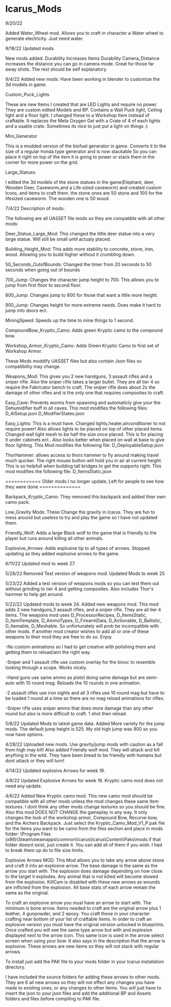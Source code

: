 # Icarus_Mods

9/20/22

Added Water_Wheel mod. Allows you to craft in character a Water wheel to generate electricity. Just need water.


9/18/22 Updated mods

New mods added.
Durability Increases Items Durability
Camera_Distance increases the distance you can go in camera mode. Great for those far away shots.
The rest should be self explanatory.

9/4/22 Added new mods:
Have been working in blender to customize the 3d models in game.

Custom_Puck_Lights

These are new Items I created that are LED Lights and require no power. They are custom edited Models and BP. Contains a Wall Puck light, Ceiling light and a floor light. I changed these to a Workshop Item instead of craftable. It replaces the Meta Oxygen Gel with a Crate of 4 of each lights and a usable crate. Sometimes its nice to just put a light on things :)

Mini_Generator

This is a modded version of the biofuel generator in game. Converts it to the size of a regular honda type generator and is now stackable So you can place it right on top of the item it is going to power or stack them in the corner for more power on the grid.

Large_Statues

I edited the 3d models of the stone statues in the game(Elephant, deer, Wooden Deer, Caveworm,and a Life sized caveworm) and created custom Icons, and items to craft them. the stone ones are 50 stone and 100 for the lifesized caveworm. The wooden one is 50 wood.


7/4/22 Description of mods:

The following are all UASSET file mods so they are compatible with all other mods:

Deer_Statue_Large_Mod: This changed the little deer statue into a very large statue. Will still be small until actualy placed.

Building_Height_Mod: This adds more stability to concrete, stone, iron, wood. Allowing you to build higher without it crumbling down.

50_Seconds_OutofBounds: Changed the timer from 20 seconds to 50 seconds when going out of bounds

700_Jump: Changes the character jump height to 700. This allows you to jump from first floor to second floor.

800_Jump: Changes jump to 800 for those that want a little more height.

900_Jump: Changes height for more extreme needs. Does make it hard to jump into doors ect.

MiningSpeed: Speeds up the time to mine things to 1 second.

CompoundBow_Kryptic_Camo: Adds green Kryptic camo to the compound bow.

Workshop_Armor_Kryptic_Camo: Adds Green Kryptic Camo to first set of Workshop Armor.

These Mods moddify UASSET files but also contain Json files so compatibility may change.

Weapons_Mod: This gives you 2 new handguns, 3 assault rifles and a sniper rifle. Also the sniper rifle takes a larger bullet. They are all tier 4 so require the Fabricator bench to craft. The sniper rifle does about 2x the damage of other rifles and is the only one that requires composites to craft. 

Easy_Cave: Prevents worms from spawning and automaticly give your the Dehumidifier buff in all caves.
This mod modifies the following files:
D_AISetup.json
D_ModifierStates.json

Easy_Lights: This is a must have. Changed lights,heater,airconditioner to not require power! Also allows lights to be placed on top of other placed items. Changed wall light mesh to be half the size once placed. This is for placing it under cabinets ect.. Also looks better when placed on wall at base to give floor lighting.
This Mod modifies the following file:
D_DeployableSetup.json

ThorHammer: allows access to thors hammer to fly around making travel much quicker. The right mouse button will hold you in air at current height. This is so helpfull when building tall bridges to get the supports right.
This mod modifies the following file:
D_ItemsStatic.json

============ Older mods I no longer update, Left for people to see how they were done ==============

Backpack_Kryptic_Camo: They removed this backpack and added thier own camo pack.

Low_Gravity Mods: These Change the gravity in Icarus. They are fun to mess around but useless to try and play the game so I have not updated them.

Friendly_Wolf: Adds a large Black wolf to the game that is friendly to the player but runs around killing all other animals.

Explosive_Arrows: Adds explosive tip to all types of arrows. Stopped updating as they added explosive arrows to the game.


6/11/22 Updated mod to week 27.

5/28/22 Removed Test version of weapons mod. Updated Mods to week 25

5/23/22 Added a test version of weapons mods so you can test them out without grinding to tier 4 and getting composites. Also includes Thor's hammer to help get around. 

5/22/22 Updated mods to week 24. Added new weapons mod. This mod adds 2 new handguns,3 assault rifles, and a sniper rifle. They are all tier 4 items. The weapons mod uses D_ProcessorRecipes, D_ItemsStatic, D_ItemTemplate, D_AmmoTypes, D_FirearmData, D_Actionable, D_Ballistic, D_Itemable, D_Meshable. So unfortunately will prob be incompatible with other mods. If another mod creator wishes to add all or one of these weapons to their mod  they are free to do so. Enjoy

-No custom animations so I had to get creative with polishing them and getting them to reload/aim the right way. 

-Sniper and 1 assault rifle use custom overlay for the binoc to resemble looking through a scope. Works nicely.

-Hand guns use same ammo as pistol doing same damage but are semi-auto with 10 round mag. Reloads the 10 rounds in one animation. 

-2 assault rifles use iron sights and all 3 rifles use 10 round mag but have to be loaded 1 round at a time as there are no mag reload animations for rifles.

-Sniper rifle uses sniper ammo that does more damage than any other round but also is more difficult to craft. 1 shot then reload.

5/6/22  Updated Mods to latest game data. Added More variety for the jump mods. The default jump height is 525. My old high jump was 900 so you now have options.

4/28/22 Uploaded new mods. Use gravity/jump mods with caution as a fall from high may kill! Also added Friendly wolf mod. They will attack and kill anything in the wild. They have been bread to be friendly with humans but dont attack or they will turn!

4/14/22 Updated explosive Arrows for week 19.

4/8/22 Updated Explosive Arrows for week 18. Kryptic camo mod does not need any update.

4/6/22 Added New Kryptic camo mod. 
This new camo mod should be compatible with all other mods unless the mod changes these same item textures. I dont think any other mods change textures so you should be fine. Also this mod DOES NOT CHANGE the gameplay in any way. It only changes the look of the workshop armor, Compound Bow, Recurve bow, and the Archers Backpack.
Just select the Kryptic_Camo_Mod_V1_P.pak file for the items you want to be camo from the files section and place in mods folder:
\Program Files (x86)\Steam\steamapps\common\Icarus\Icarus\Content\Paks\mods
if that folder doesnt exist, just create it. You can add all of them if you wish. I had to break them up do to file size limits.


Explosive Arrows MOD. This Mod allows you to take any arrow above stone and craft it into an explosive arrow. The base damage is the same as the arrow you start with. The explosion does damage depending on how close to the target it explodes. Any animal that is not killed will become slowed from the explosion. KillCam is disabled with these new arrows as wounds are inflicted from the explosion. All base stats of each arrow remain the same as the original.

To craft an explosive arrow you must have an arrow to start with. The minimum is bone arrow. Items needed to craft are the original arrow plus 1 leather, 4 gunpowder, and 2 epoxy. You craft these in your character crafting near bottom of your list of craftable items. In order to craft an explosive version you must have the original version unlocked in blueprints. Once crafted you will see the same type arrow but with and explosion displayed next to the arrow icon. This same Icon is used in the arrow select screen when using your bow. It also says in the description that the arrow is explosive. These arrows are new items so they will not stack with regular arrows.

To install just add the PAK file to your mods folder in your Icarus installation directory.

I have included the source folders for adding these arrows to other mods. They are 6 all new arrows so they will not effect any changes you have made to existing ones, or any changes to other items. You will just have to insert the json to your json files and add the additional BP and Assets folders and files before compiling to PAK file.

